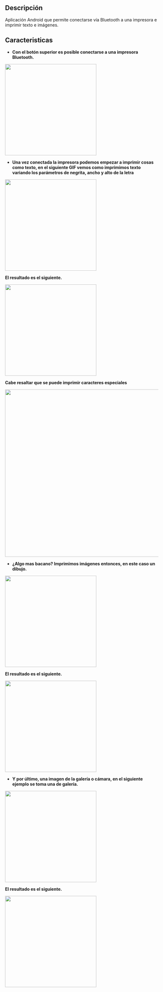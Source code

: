 ## Descripción
Aplicación Android que permite conectarse vía Bluetooth a una impresora e imprimir texto e imágenes.

## Caracteristicas

* **Con el botón superior es posible conectarse a una impresora Bluetooth.**

 <img src="https://crissalvarezh.github.io/ImagenesRepos/imgs/ImprisoraBluetooth/conectar_impresora_bluetooth.gif"  width="300px" >

* **Una vez conectada la impresora podemos empezar a imprimir cosas como texto, en el siguiente GIF vemos como imprimimos texto variando los parámetros de negrita, ancho y alto de la letra**

<img src="https://crissalvarezh.github.io/ImagenesRepos/imgs/ImprisoraBluetooth/impresion_texto.gif"  width="300px" >

 **El resultado es el siguiente.**

<img src="https://crissalvarezh.github.io/ImagenesRepos/imgs/ImprisoraBluetooth/texto_impreso.jpg"  width="300px" >

**Cabe resaltar que se puede imprimir caracteres especiales**

<img src="https://crissalvarezh.github.io/ImagenesRepos/imgs/ImprisoraBluetooth/imprimir_caracteres_especiales.jpg" width="550px" >

* **¿Algo mas bacano? Imprimimos imágenes entonces, en este caso un dibujo.**

<img src="https://crissalvarezh.github.io/ImagenesRepos/imgs/ImprisoraBluetooth/imprimir_dibujo.gif"  width="300px" >

 **El resultado es el siguiente.**
 
 <img src="https://crissalvarezh.github.io/ImagenesRepos/imgs/ImprisoraBluetooth/dibujo_impreso.jpg"  width="300px" >
 
* **Y por último, una imagen de la galería o cámara, en el siguiente ejemplo se toma una de galería.**

<img src="https://crissalvarezh.github.io/ImagenesRepos/imgs/ImprisoraBluetooth/imprimir_imagen.gif"  width="300px" >

**El resultado es el siguiente.**
 
<img src="https://crissalvarezh.github.io/ImagenesRepos/imgs/ImprisoraBluetooth/imagen_impresa.jpg"  width="300px" >


